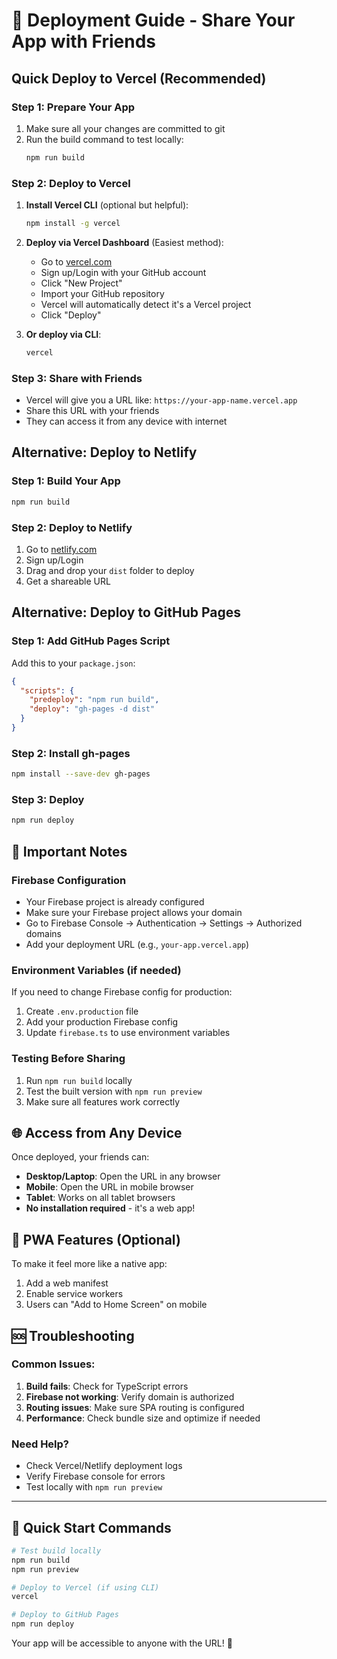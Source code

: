 # 🚀 Deployment Guide - Share Your App with Friends

## Quick Deploy to Vercel (Recommended)

### Step 1: Prepare Your App
1. Make sure all your changes are committed to git
2. Run the build command to test locally:
   ```bash
   npm run build
   ```

### Step 2: Deploy to Vercel
1. **Install Vercel CLI** (optional but helpful):
   ```bash
   npm install -g vercel
   ```

2. **Deploy via Vercel Dashboard** (Easiest method):
   - Go to [vercel.com](https://vercel.com)
   - Sign up/Login with your GitHub account
   - Click "New Project"
   - Import your GitHub repository
   - Vercel will automatically detect it's a Vercel project
   - Click "Deploy"

3. **Or deploy via CLI**:
   ```bash
   vercel
   ```

### Step 3: Share with Friends
- Vercel will give you a URL like: `https://your-app-name.vercel.app`
- Share this URL with your friends
- They can access it from any device with internet

## Alternative: Deploy to Netlify

### Step 1: Build Your App
```bash
npm run build
```

### Step 2: Deploy to Netlify
1. Go to [netlify.com](https://netlify.com)
2. Sign up/Login
3. Drag and drop your `dist` folder to deploy
4. Get a shareable URL

## Alternative: Deploy to GitHub Pages

### Step 1: Add GitHub Pages Script
Add this to your `package.json`:
```json
{
  "scripts": {
    "predeploy": "npm run build",
    "deploy": "gh-pages -d dist"
  }
}
```

### Step 2: Install gh-pages
```bash
npm install --save-dev gh-pages
```

### Step 3: Deploy
```bash
npm run deploy
```

## 🔧 Important Notes

### Firebase Configuration
- Your Firebase project is already configured
- Make sure your Firebase project allows your domain
- Go to Firebase Console → Authentication → Settings → Authorized domains
- Add your deployment URL (e.g., `your-app.vercel.app`)

### Environment Variables (if needed)
If you need to change Firebase config for production:
1. Create `.env.production` file
2. Add your production Firebase config
3. Update `firebase.ts` to use environment variables

### Testing Before Sharing
1. Run `npm run build` locally
2. Test the built version with `npm run preview`
3. Make sure all features work correctly

## 🌐 Access from Any Device

Once deployed, your friends can:
- **Desktop/Laptop**: Open the URL in any browser
- **Mobile**: Open the URL in mobile browser
- **Tablet**: Works on all tablet browsers
- **No installation required** - it's a web app!

## 📱 PWA Features (Optional)

To make it feel more like a native app:
1. Add a web manifest
2. Enable service workers
3. Users can "Add to Home Screen" on mobile

## 🆘 Troubleshooting

### Common Issues:
1. **Build fails**: Check for TypeScript errors
2. **Firebase not working**: Verify domain is authorized
3. **Routing issues**: Make sure SPA routing is configured
4. **Performance**: Check bundle size and optimize if needed

### Need Help?
- Check Vercel/Netlify deployment logs
- Verify Firebase console for errors
- Test locally with `npm run preview`

---

## 🎯 Quick Start Commands

```bash
# Test build locally
npm run build
npm run preview

# Deploy to Vercel (if using CLI)
vercel

# Deploy to GitHub Pages
npm run deploy
```

Your app will be accessible to anyone with the URL! 🎉 
